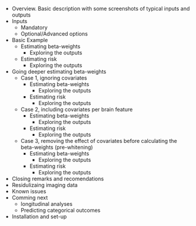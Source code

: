- Overview. Basic description with some screenshots of typical inputs and outputs
- Inputs
    - Mandatory
    - Optional/Advanced options
- Basic Example
    - Estimating beta-weights
        - Exploring the outputs
    - Estimating risk
        - Exploring the outputs
- Going deeper estimating beta-weights 
    - Case 1, ignoring covariates
        - Estimating beta-weights
            - Exploring the outputs
        - Estimating risk
            - Exploring the outputs
    - Case 2, including covariates per brain feature
        - Estimating beta-weights
            - Exploring the outputs
        - Estimating risk
            - Exploring the outputs
    - Case 3, removing the effect of covariates before calculating the beta-weights (pre-whitening)
        - Estimating beta-weights
            - Exploring the outputs
        - Estimating risk
            - Exploring the outputs
- Closing remarks and recomendations
- Residulizaing imaging data
- Known issues
- Comming next
    - longitudinal analyses
    - Predicting categorical outcomes
- Installation and set-up